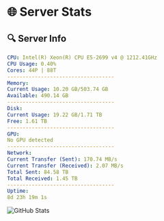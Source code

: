 # 🌐 Server Stats
## 🔍 Server Info
```yaml
CPU: Intel(R) Xeon(R) CPU E5-2699 v4 @ 1212.41GHz
CPU Usage: 0.40%
Cores: 44P | 88T
-----------------------------------
Memory:
Current Usage: 10.20 GB/503.74 GB
Available: 490.14 GB
-----------------------------------
Disk:
Current Usage: 19.22 GB/1.71 TB
Free: 1.61 TB
-----------------------------------
GPU:
No GPU detected
-----------------------------------
Network:
Current Transfer (Sent): 170.74 MB/s
Current Transfer (Received): 2.07 MB/s
Total Sent: 84.58 TB
Total Received: 1.45 TB
-----------------------------------
Uptime:
8d 23h 19m 1s
```
![GitHub Stats](https://img.shields.io/badge/Updated-2025-02-16_22:02:19-blue)